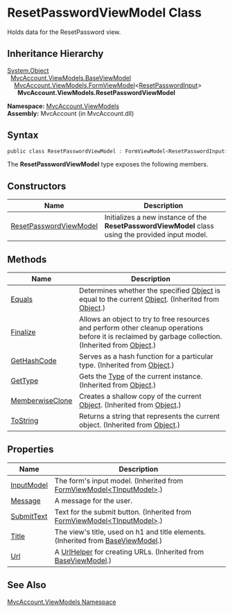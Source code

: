 ResetPasswordViewModel Class
============================
Holds data for the ResetPassword view.


Inheritance Hierarchy
---------------------
[System.Object][1]  
  [MvcAccount.ViewModels.BaseViewModel][2]  
    [MvcAccount.ViewModels.FormViewModel][3]&lt;[ResetPasswordInput][4]>  
      **MvcAccount.ViewModels.ResetPasswordViewModel**  

**Namespace:** [MvcAccount.ViewModels][5]  
**Assembly:** MvcAccount (in MvcAccount.dll)

Syntax
------

```csharp
public class ResetPasswordViewModel : FormViewModel<ResetPasswordInput>
```

The **ResetPasswordViewModel** type exposes the following members.


Constructors
------------

Name                        | Description                                                                                        
--------------------------- | -------------------------------------------------------------------------------------------------- 
[ResetPasswordViewModel][6] | Initializes a new instance of the **ResetPasswordViewModel** class using the provided input model. 


Methods
-------

Name                  | Description                                                                                                                                                
--------------------- | ---------------------------------------------------------------------------------------------------------------------------------------------------------- 
[Equals][7]           | Determines whether the specified [Object][1] is equal to the current [Object][1]. (Inherited from [Object][1].)                                            
[Finalize][8]         | Allows an object to try to free resources and perform other cleanup operations before it is reclaimed by garbage collection. (Inherited from [Object][1].) 
[GetHashCode][9]      | Serves as a hash function for a particular type. (Inherited from [Object][1].)                                                                             
[GetType][10]         | Gets the [Type][11] of the current instance. (Inherited from [Object][1].)                                                                                 
[MemberwiseClone][12] | Creates a shallow copy of the current [Object][1]. (Inherited from [Object][1].)                                                                           
[ToString][13]        | Returns a string that represents the current object. (Inherited from [Object][1].)                                                                         


Properties
----------

Name             | Description                                                                           
---------------- | ------------------------------------------------------------------------------------- 
[InputModel][14] | The form's input model. (Inherited from [FormViewModel&lt;TInputModel>][3].)          
[Message][15]    | A message for the user.                                                               
[SubmitText][16] | Text for the submit button. (Inherited from [FormViewModel&lt;TInputModel>][3].)      
[Title][17]      | The view's title, used on h1 and title elements. (Inherited from [BaseViewModel][2].) 
[Url][18]        | A [UrlHelper][19] for creating URLs. (Inherited from [BaseViewModel][2].)             


See Also
--------
[MvcAccount.ViewModels Namespace][5]  

[1]: http://msdn.microsoft.com/en-us/library/e5kfa45b
[2]: ../BaseViewModel/README.md
[3]: ../FormViewModel_1/README.md
[4]: ../../MvcAccount/ResetPasswordInput/README.md
[5]: ../README.md
[6]: _ctor.md
[7]: http://msdn.microsoft.com/en-us/library/bsc2ak47
[8]: http://msdn.microsoft.com/en-us/library/4k87zsw7
[9]: http://msdn.microsoft.com/en-us/library/zdee4b3y
[10]: http://msdn.microsoft.com/en-us/library/dfwy45w9
[11]: http://msdn.microsoft.com/en-us/library/42892f65
[12]: http://msdn.microsoft.com/en-us/library/57ctke0a
[13]: http://msdn.microsoft.com/en-us/library/7bxwbwt2
[14]: ../FormViewModel_1/InputModel.md
[15]: Message.md
[16]: ../FormViewModel_1/SubmitText.md
[17]: ../BaseViewModel/Title.md
[18]: ../BaseViewModel/Url.md
[19]: http://msdn.microsoft.com/en-us/library/dd492578